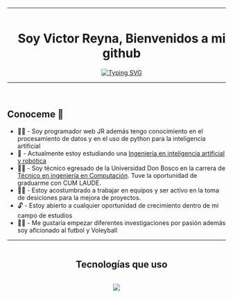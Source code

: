 <hr>
<div id="user-content-toc"> 
  <ul align="center">
    <summary><h1 style="display: inline-block">Soy Victor Reyna, Bienvenidos a mi github</h1></summary>
    <a href="https://git.io/typing-svg" align='center'><img src="https://readme-typing-svg.demolab.com?font=Fira+Code&duration=4000&pause=1000&color=68F71D&background=EBFF1B00&random=true&width=600&height=60&lines=Programador+e+investigador+JR;Amante+de+PHP%2C+JAVA%2C+Python%2C+C%23;Estudiante+en+inteligencia+artificial+y+rob%C3%B3tica+" alt="Typing SVG" /></a>
  </ul>
</div>
<hr>
<br>
<h2>Conoceme 🧐</h2>

- 👨‍💻 - Soy programador web JR además tengo conocimiento en el procesamiento de datos y en el uso de python para la inteligencia artificial 
- 🤖 - Actualmente estoy estudiando una <a href="https://carreras.ufg.edu.sv/carrera/ingenieria-en-inteligencia-artificial-y-robotica/">Ingeniería en inteligencia artificial y robótica</a> 
- 👨‍🎓 - Soy técnico egresado de la Universidad Don Bosco en la carrera de <a href="https://www.udb.edu.sv/udb/carreras/carrera/tecnico_en_ingenieria_en_computacion" target="_blank">Técnico en ingeniería en Computación</a>. Tuve la oportunidad de graduarme con CUM LAUDE. 
- 👨‍🦱 - Estoy acostumbrado a trabajar en equipos y ser activo en la toma de desiciones para la mejora de proyectos.
- 🔓 - Estoy abierto a cualquier oportunidad de crecimiento dentro de mi campo de estudios
- 👨‍⚕️ - Me gustaria empezar diferentes investigaciones por pasión además soy aficionado al futbol y Voleyball
<hr>

<div id="user-content-toc">
  <ul align="center">
    <summary><h2 style="display: inline-block">Tecnologías que uso</h2></summary>
  </ul>
</div>

 <p align="center">
  <a href="https://skillicons.dev">
    <img src="https://skillicons.dev/icons?i=figma,git,css,html,js,java,php,mysql,py,react,ubuntu,cs,laravel" />
  </a>
</p>
